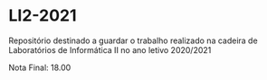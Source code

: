 # LI2-2021

Repositório destinado a guardar o trabalho realizado na cadeira de Laboratórios de Informática II no ano letivo 2020/2021

Nota Final: 18.00
